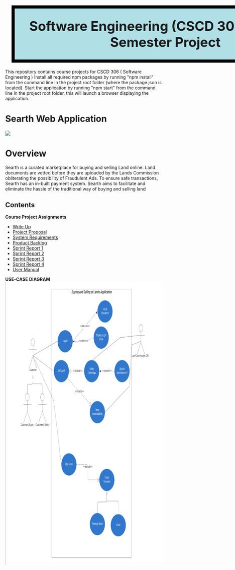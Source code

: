 <h1><center style="background-color:powderblue;border:10px black solid; width: 900px; padding: 30px; margin: 20px; font-size:42px;"> Software Engineering (CSCD 306) - End of Semester Project </center> </h1>



This repository contains course projects for CSCD 306 ( Software Engineering ) Install all required npm packages by running "npm install" from the command line in the project root folder (where the package.json is located).
Start the application by running "npm start" from the command line in the project root folder, this will launch a browser displaying the application.



# Searth Web Application 
<img src="https://github.com/WitCore-Developers/Course-Projects-CSCD-306-/blob/master/Mardown%20Documents/searth_gif_2.gif" width="800" align="center">


# Overview

Searth is a curated marketplace for buying and selling Land online. Land documents are
vetted before they are uploaded by the Lands Commission obliterating the possibility of
Fraudulent Ads. To ensure safe transactions, Searth has an in-built payment system. Searth
aims to facilitate and eliminate the hassle of the traditional way of buying and selling land


## Contents

**Course Project Assignments**

* [Write Up](https://github.com/WitCore-Developers/Course-Projects-CSCD-306-/blob/master/Course%20Project%20Assignments/Write%20Up%20(Team%20Sheet%20Info%20Sheet).pdf)
* [Project Proposal](https://github.com/WitCore-Developers/Course-Projects-CSCD-306-/blob/master/Course%20Project%20Assignments/Project%20Proposal.pdf)
* [System Requirements](https://github.com/WitCore-Developers/Course-Projects-CSCD-306-/blob/master/Course%20Project%20Assignments/System%20Requirements.pdf)
* [Product Backlog](https://github.com/WitCore-Developers/Course-Projects-CSCD-306-/blob/master/Course%20Project%20Assignments/Product%20Backlog.pdf)
* [Sprint Report 1](https://github.com/WitCore-Developers/Course-Projects-CSCD-306-/blob/master/Course%20Project%20Assignments/Sprint%20Report%201.pdf)
* [Sprint Report 2](https://github.com/WitCore-Developers/Course-Projects-CSCD-306-/blob/master/Course%20Project%20Assignments/Sprint%20Report%202.pdf)
* [Sprint Report 3](https://github.com/WitCore-Developers/Course-Projects-CSCD-306-/blob/master/Course%20Project%20Assignments/Sprint%20Report%203.pdf)
* [Sprint Report 4](https://github.com/WitCore-Developers/Course-Projects-CSCD-306-/blob/master/Course%20Project%20Assignments/Sprint%20Report%204.pdf)
* [User Manual](https://github.com/WitCore-Developers/Course-Projects-CSCD-306-/blob/master/Course%20Project%20Assignments/User%20Manual.pdf)

**USE-CASE DIAGRAM**
<img src="https://github.com/WitCore-Developers/Course-Projects-CSCD-306-/blob/master/Mardown%20Documents/use-case%20diagram.png" 
alt="USE-CASE DIAGRAM" width="900" height="900" /></a>
